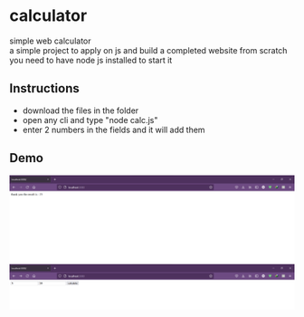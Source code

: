 # calculator
simple web calculator
<br>
a simple project to apply on js and build a completed website from scratch
you need to have node js installed to start it
## Instructions
- download the files in the folder  
- open any cli and type "node calc.js"
- enter 2 numbers in the fields and it will add them


## Demo
![](./calc-screens/1.png)
![](./calc-screens/2.png)
